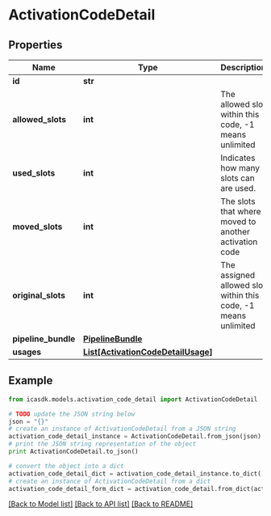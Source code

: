 # ActivationCodeDetail


## Properties
Name | Type | Description | Notes
------------ | ------------- | ------------- | -------------
**id** | **str** |  | 
**allowed_slots** | **int** | The allowed slot within this code, -1 means unlimited | 
**used_slots** | **int** | Indicates how many slots can are used. | 
**moved_slots** | **int** | The slots that where moved to another activation code | 
**original_slots** | **int** | The assigned allowed slot within this code, -1 means unlimited | 
**pipeline_bundle** | [**PipelineBundle**](PipelineBundle.md) |  | 
**usages** | [**List[ActivationCodeDetailUsage]**](ActivationCodeDetailUsage.md) |  | 

## Example

```python
from icasdk.models.activation_code_detail import ActivationCodeDetail

# TODO update the JSON string below
json = "{}"
# create an instance of ActivationCodeDetail from a JSON string
activation_code_detail_instance = ActivationCodeDetail.from_json(json)
# print the JSON string representation of the object
print ActivationCodeDetail.to_json()

# convert the object into a dict
activation_code_detail_dict = activation_code_detail_instance.to_dict()
# create an instance of ActivationCodeDetail from a dict
activation_code_detail_form_dict = activation_code_detail.from_dict(activation_code_detail_dict)
```
[[Back to Model list]](../README.md#documentation-for-models) [[Back to API list]](../README.md#documentation-for-api-endpoints) [[Back to README]](../README.md)


